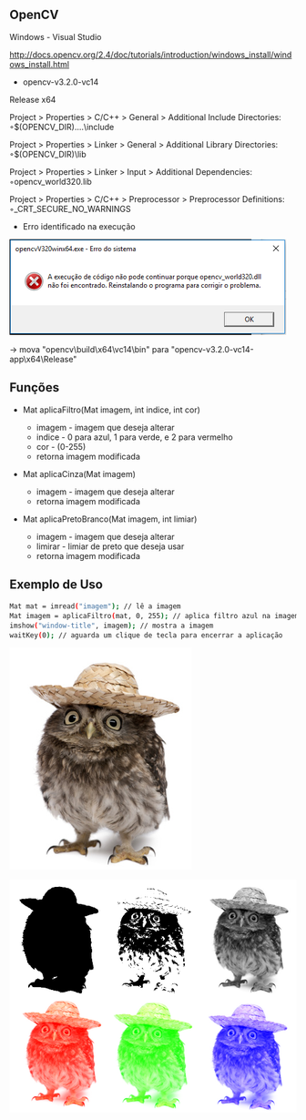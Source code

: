 ## OpenCV

Windows - Visual Studio

http://docs.opencv.org/2.4/doc/tutorials/introduction/windows_install/windows_install.html

- opencv-v3.2.0-vc14

Release x64

 Project > Properties > C/C++ > General > Additional Include Directories:
◦$(OPENCV_DIR)\..\..\include

 Project > Properties > Linker > General > Additional Library Directories:
◦$(OPENCV_DIR)\lib

 Project > Properties > Linker > Input > Additional Dependencies:
◦opencv_world320.lib

 Project > Properties > C/C++ > Preprocessor > Preprocessor Definitions:
◦_CRT_SECURE_NO_WARNINGS

- Erro identificado na execução

![](erro-opencv_world320.dll.PNG)

-> mova "opencv\build\x64\vc14\bin" para "opencv-v3.2.0-vc14-app\x64\Release"

## Funções
* Mat aplicaFiltro(Mat imagem, int indice, int cor)
  * imagem - imagem que deseja alterar
  * indice - 0 para azul, 1 para verde, e 2 para vermelho
  * cor - (0-255)
  * retorna imagem modificada
  
* Mat aplicaCinza(Mat imagem)
  * imagem - imagem que deseja alterar
  * retorna imagem modificada
  
* Mat aplicaPretoBranco(Mat imagem, int limiar)
  * imagem - imagem que deseja alterar
  * limirar - limiar de preto que deseja usar
  * retorna imagem modificada

## Exemplo de Uso
```sh
Mat mat = imread("imagem"); // lê a imagem
Mat imagem = aplicaFiltro(mat, 0, 255); // aplica filtro azul na imagem
imshow("window-title", imagem); // mostra a imagem
waitKey(0); // aguarda um clique de tecla para encerrar a aplicação
```
![](random-image.jpg)

![](exemplos.PNG)
